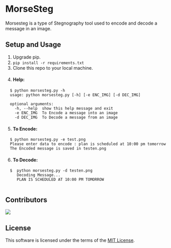 # MorseSteg
Morsesteg is a type of Stegnography tool used to encode and decode a message in an image.
## Setup and Usage
1. Upgrade pip.
2. ```pip install -r requirements.txt```
3. Clone this repo to your local machine.
4. #### Help:

```console
  $ python morsesteg.py -h
  usage: python morsesteg.py [-h] [-e ENC_IMG] [-d DEC_IMG]

  optional arguments:
    -h, --help  show this help message and exit
    -e ENC_IMG  To Encode a message into an image
    -d DEC_IMG  To Decode a message from an image
```

5. #### To Encode:
```console
  $ python morsesteg.py -e test.png        
  Please enter data to encode : plan is scheduled at 10:00 pm tomorrow
  The Encoded message is saved in testen.png
```
6. #### To Decode:
```console
  $  python morsesteg.py -d testen.png
     Decoding Message...
     PLAN IS SCHEDULED AT 10:00 PM TOMORROW


```
## Contributors
<a href="https://github.com/Sarath-24/MorseSteg/graphs/contributors">
  <img src="https://contrib.rocks/image?repo=Sarath-24/MorseSteg" />
</a>

## License

This software is licensed under the terms of the [MIT License](./LICENSE).
